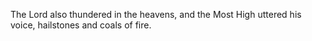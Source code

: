The Lord also thundered in the heavens, and the Most High uttered his voice, hailstones and coals of fire.
